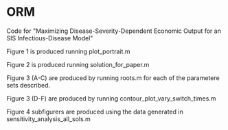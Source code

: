 # ORM
Code for "Maximizing Disease-Severity-Dependent Economic Output for an SIS Infectious-Disease Model"

Figure 1 is produced running plot_portrait.m

Figure 2 is produced running solution_for_paper.m

Figure 3 (A-C) are produced by running roots.m for each of the parametere sets described.

Figure 3 (D-F) are produced by running contour_plot_vary_switch_times.m

Figure 4 subfigurers are produced using the data generated in sensitivity_analysis_all_sols.m 

